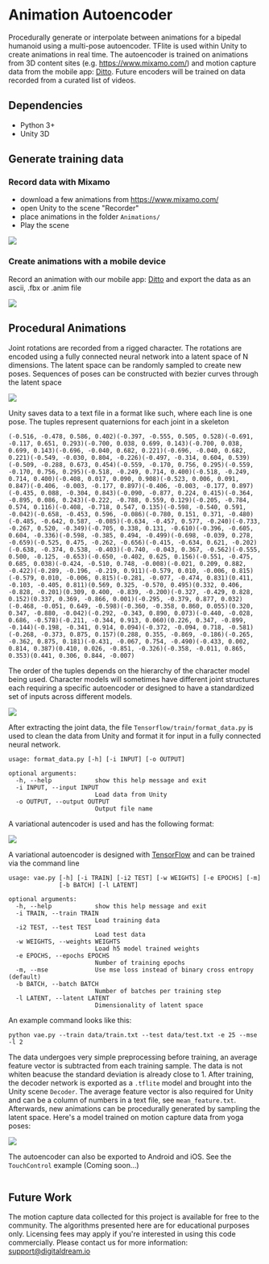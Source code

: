 # Animation Autoencoder
Procedurally generate or interpolate between animations for a bipedal humanoid using a multi-pose autoencoder. TFlite is used within Unity to create animations in real time. The autoencoder is trained on animations from 3D content sites (e.g. https://www.mixamo.com/) and motion capture data from the mobile app: [Ditto](). Future encoders will be trained on data recorded from a curated list of videos. 

## Dependencies
- Python 3+
- Unity 3D

## Generate training data

### Record data with Mixamo
- download a few animations from https://www.mixamo.com/ 
- open Unity to the scene "Recorder"
- place animations in the folder `Animations/`
- Play the scene

![](Figures/mixamo_recorder.gif)

### Create animations with a mobile device

Record an animation with our mobile app: [Ditto]() and export the data as an ascii, .fbx or .anim file

![](Figures/ditto_recorder.gif)

## Procedural Animations
Joint rotations are recorded from a rigged character. The rotations are encoded using a fully connected neural network into a latent space of N dimensions. The latent space can be randomly sampled to create new poses. Sequences of poses can be constructed with bezier curves through the latent space

![](https://miro.medium.com/max/1968/1*44eDEuZBEsmG_TCAKRI3Kw@2x.png)

Unity saves data to a text file in a format like such, where each line is one pose. The tuples represent quaternions for each joint in a skeleton 
```
(-0.516, -0.478, 0.586, 0.402)(-0.397, -0.555, 0.505, 0.528)(-0.691, -0.117, 0.651, 0.293)(-0.700, 0.038, 0.699, 0.143)(-0.700, 0.038, 0.699, 0.143)(-0.696, -0.040, 0.682, 0.221)(-0.696, -0.040, 0.682, 0.221)(-0.549, -0.030, 0.804, -0.226)(-0.497, -0.314, 0.604, 0.539)(-0.509, -0.288, 0.673, 0.454)(-0.559, -0.170, 0.756, 0.295)(-0.559, -0.170, 0.756, 0.295)(-0.518, -0.249, 0.714, 0.400)(-0.518, -0.249, 0.714, 0.400)(-0.408, 0.017, 0.090, 0.908)(-0.523, 0.006, 0.091, 0.847)(-0.406, -0.003, -0.177, 0.897)(-0.406, -0.003, -0.177, 0.897)(-0.435, 0.088, -0.304, 0.843)(-0.090, -0.877, 0.224, 0.415)(-0.364, -0.895, 0.086, 0.243)(-0.222, -0.788, 0.559, 0.129)(-0.205, -0.784, 0.574, 0.116)(-0.408, -0.718, 0.547, 0.135)(-0.598, -0.540, 0.591, -0.042)(-0.658, -0.453, 0.596, -0.086)(-0.780, 0.151, 0.371, -0.480)(-0.485, -0.642, 0.587, -0.085)(-0.634, -0.457, 0.577, -0.240)(-0.733, -0.267, 0.520, -0.349)(-0.705, 0.338, 0.131, -0.610)(-0.396, -0.605, 0.604, -0.336)(-0.598, -0.385, 0.494, -0.499)(-0.698, -0.039, 0.278, -0.659)(-0.525, 0.475, -0.262, -0.656)(-0.415, -0.634, 0.621, -0.202)(-0.638, -0.374, 0.538, -0.403)(-0.740, -0.043, 0.367, -0.562)(-0.555, 0.500, -0.125, -0.653)(-0.650, -0.402, 0.625, 0.156)(-0.551, -0.475, 0.685, 0.038)(-0.424, -0.510, 0.748, -0.008)(-0.021, 0.209, 0.882, -0.422)(-0.289, -0.196, -0.219, 0.911)(-0.579, 0.010, -0.006, 0.815)(-0.579, 0.010, -0.006, 0.815)(-0.281, -0.077, -0.474, 0.831)(0.411, -0.103, -0.405, 0.811)(0.569, 0.325, -0.570, 0.495)(0.332, 0.406, -0.828, -0.201)(0.309, 0.400, -0.839, -0.200)(-0.327, -0.429, 0.828, 0.152)(0.337, 0.369, -0.866, 0.001)(-0.295, -0.379, 0.877, 0.032)(-0.468, -0.051, 0.649, -0.598)(-0.360, -0.358, 0.860, 0.055)(0.320, 0.347, -0.880, -0.042)(-0.292, -0.343, 0.890, 0.073)(-0.440, -0.028, 0.686, -0.578)(-0.211, -0.344, 0.913, 0.060)(0.226, 0.347, -0.899, -0.144)(-0.198, -0.341, 0.914, 0.094)(-0.372, -0.094, 0.718, -0.581)(-0.268, -0.373, 0.875, 0.157)(0.288, 0.355, -0.869, -0.186)(-0.265, -0.362, 0.875, 0.181)(-0.431, -0.067, 0.754, -0.490)(-0.433, 0.002, 0.814, 0.387)(0.410, 0.026, -0.851, -0.326)(-0.358, -0.011, 0.865, 0.353)(0.441, 0.306, 0.844, -0.007)
```

The order of the tuples depends on the hierarchy of the character model being used. Character models will sometimes have different joint structures each requiring a specific autoencoder or designed to have a standardized set of inputs across different models.

![](Figures/character_structure.png)

After extracting the joint data, the file `Tensorflow/train/format_data.py` is used to clean the data from Unity and format it for input in a fully connected neural network. 
```
usage: format_data.py [-h] [-i INPUT] [-o OUTPUT]

optional arguments:
  -h, --help            show this help message and exit
  -i INPUT, --input INPUT
                        Load data from Unity
  -o OUTPUT, --output OUTPUT
                        Output file name
```
A variational autencoder is used and has the following format:

![](TensorFlow/vae_mlp.png)

A variational autoencoder is designed with [TensorFlow]() and can be trained via the command line

```
usage: vae.py [-h] [-i TRAIN] [-i2 TEST] [-w WEIGHTS] [-e EPOCHS] [-m]
              [-b BATCH] [-l LATENT]

optional arguments:
  -h, --help            show this help message and exit
  -i TRAIN, --train TRAIN
                        Load training data
  -i2 TEST, --test TEST
                        Load test data
  -w WEIGHTS, --weights WEIGHTS
                        Load h5 model trained weights
  -e EPOCHS, --epochs EPOCHS
                        Number of training epochs
  -m, --mse             Use mse loss instead of binary cross entropy (default)
  -b BATCH, --batch BATCH
                        Number of batches per training step
  -l LATENT, --latent LATENT
                        Dimensionality of latent space
```

An example command looks like this: 

`python vae.py --train data/train.txt --test data/test.txt -e 25 --mse -l 2`

The data undergoes very simple preprocessing before training, an average feature vector is subtracted from each training sample. The data is not whiten beacuse the standard deviation is already close to 1. After training, the decoder network is exported as a `.tflite` model and brought into the Unity scene `Decoder`. The average feature vector is also required for Unity and can be a column of numbers in a text file, see `mean_feature.txt`. Afterwards, new animations can be procedurally generated by sampling the latent space. Here's a model trained on motion capture data from yoga poses:

![](Figures/yoga_decoder.gif)


The autoencoder can also be exported to Android and iOS. See the `TouchControl` example (Coming soon...)

![]()


## Future Work 

The motion capture data collected for this project is available for free to the community. The algorithms presented here are for educational purposes only. Licensing fees may apply if you're interested in using this code commercially. Please contact us for more information: support@digitaldream.io
